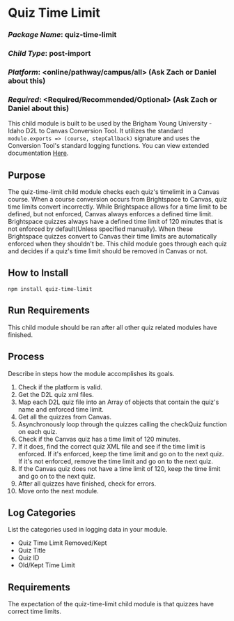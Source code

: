 # Quiz Time Limit
### *Package Name*: quiz-time-limit
### *Child Type*: post-import
### *Platform*: <online/pathway/campus/all> (Ask Zach or Daniel about this)
### *Required*: <Required/Recommended/Optional> (Ask Zach or Daniel about this)

This child module is built to be used by the Brigham Young University - Idaho D2L to Canvas Conversion Tool. It utilizes the standard `module.exports => (course, stepCallback)` signature and uses the Conversion Tool's standard logging functions. You can view extended documentation [Here](https://github.com/byuitechops/d2l-to-canvas-conversion-tool/tree/master/documentation).

## Purpose

The quiz-time-limit child module checks each quiz's timelimit in a Canvas course. When a course conversion occurs from Brightspace to Canvas, quiz time limits convert incorrectly. While 
Brightspace allows for a time limit to be defined, but not enforced, Canvas always enforces a defined time limit. Brightspace quizzes always have a defined time limit of 120 minutes that is not enforced by default(Unless specified manually). When these Brightspace quizzes convert to Canvas their time limits are automatically enforced when they shouldn't be. This child module goes through each quiz and decides if a quiz's time limit should be removed in Canvas or not.

## How to Install

```
npm install quiz-time-limit
```

## Run Requirements

This child module should be ran after all other quiz related modules have finished.

## Process

Describe in steps how the module accomplishes its goals.

1. Check if the platform is valid.
2. Get the D2L quiz xml files.
3. Map each D2L quiz file into an Array of objects that contain the quiz's name and enforced time limit.
4. Get all the quizzes from Canvas.
5. Asynchronously loop through the quizzes calling the checkQuiz function on each quiz.
6. Check if the Canvas quiz has a time limit of 120 minutes. 
7. If it does, find the correct quiz XML file and see if the time limit is enforced. If it's enforced, keep the time limit and go on to the next quiz. If it's not enforced, remove the time limit and go on to the next quiz.
8. If the Canvas quiz does not have a time limit of 120, keep the time limit and go on to the next quiz.
9. After all quizzes have finished, check for errors.
10. Move onto the next module.

## Log Categories

List the categories used in logging data in your module.

- Quiz Time Limit Removed/Kept
- Quiz Title
- Quiz ID
- Old/Kept Time Limit

## Requirements

The expectation of the quiz-time-limit child module is that quizzes have correct time limits.